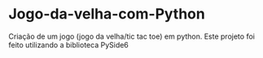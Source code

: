 # Jogo-da-velha-com-Python
Criação de um jogo (jogo da velha/tic tac toe) em python. Este projeto foi feito utilizando a biblioteca PySide6
